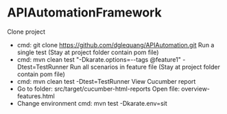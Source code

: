 # APIAutomationFramework

Clone project
- cmd: git clone https://github.com/dglequang/APIAutomation.git
Run a single test (Stay at project folder contain pom file)
- cmd: mvn clean test "-Dkarate.options=--tags @feature1" -Dtest=TestRunner
Run all scenarios in feature file (Stay at project folder contain pom file)
- cmd: mvn clean test -Dtest=TestRunner
View Cucumber report
- Go to folder: src/target/cucumber-html-reports
Open file: overview-features.html
- Change environment
cmd: mvn test -Dkarate.env=sit
